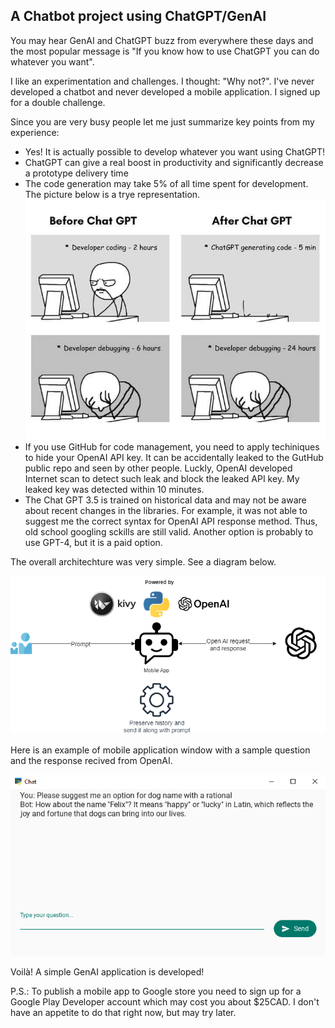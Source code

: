## A Chatbot project using ChatGPT/GenAI

You may hear GenAI and ChatGPT buzz from everywhere these days and the most popular message is "If you know how to use ChatGPT you can do whatever you want". 

I like an experimentation and challenges. I thought: "Why not?". I've never developed a chatbot  and never developed a mobile application.
I signed up for a double challenge.

Since you are very busy people let me just summarize key points from my experience:

+ Yes! It is actually possible to develop whatever you want using ChatGPT!
+ ChatGPT can give a real boost in productivity and significantly decrease a prototype delivery time
+ The code generation may take 5% of all time spent for development. The picture below is a trye representation.
![Alt text](<images/Chat GPT usage.jpg>)
+ If you use GitHub for code management, you need to apply techiniques to hide your OpenAI API key. It can be accidentally leaked to the GutHub public repo and seen by other people. Luckly, OpenAI developed Internet scan to detect such leak and block the leaked API key. My leaked key was detected within 10 minutes.
+ The Chat GPT 3.5 is trained on historical data and may not be aware about recent changes in the libraries. For example, it was not able to suggest me the correct syntax for OpenAI API response method. Thus, old school googling sckills are still valid. Another option is probably to use GPT-4, but it is a paid option.

The overall architechture was very simple. See a diagram below.

![Alt text](images/Chatbot-architecture.png)

Here is an example of mobile application window with a sample question and the response recived from OpenAI.

![Alt text](<images/App window.png>)

Voilà! A simple GenAI application is developed!

P.S.: To publish a mobile app to Google store you need to sign up for a  Google Play Developer account which may cost you about $25CAD. I don't have an appetite to do that right now, but may try later.

